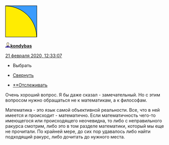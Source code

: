 [![7090537](../_resources/7090537)](https://kondybas.livejournal.com/)

[![userinfo_v8.png](../_resources/userinfo_v8-1.png)](https://kondybas.livejournal.com/profile)[**kondybas**](https://kondybas.livejournal.com/)

 [21 февраля 2020, 12:33:07](https://ivanov-petrov.livejournal.com/2236286.html?thread=144296062#t144296062)

- Выбрать

- [Свернуть](https://ivanov-petrov.livejournal.com/2236286.html?thread=144296062#t144296062)

- [**Отслеживать](https://www.livejournal.com/manage/subscriptions/comments.bml?talkid=144296062&journal=ivanov_petrov)

Очень хороший вопрос. Я бы даже сказал - замечательный. Но с этим вопросом нужно обращаться не к математикам, а к философам.

Математика - это язык самой объективной реальности. Все, что в ней имеется и происходит - математично. Если математичность чего-то имеющегося или происходящего неочевидна, то либо с неправильного ракурса смотрим, либо это в том разделе математики, который мы еще не прочитали. По крайней мере, до сих пор удавалось либо найти подходящий ракурс, либо дочитать до нужного места.

<div style="display: none;">  </div>
